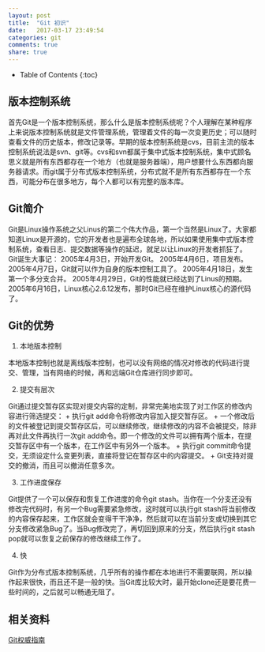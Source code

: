 ```yaml
---
layout: post
title:  "Git 初识"
date:   2017-03-17 23:49:54
categories: git
comments: true
share: true
---
```


* Table of Contents
{:toc}

## 版本控制系统
首先Git是一个版本控制系统，那么什么是版本控制系统呢？个人理解在某种程序上来说版本控制系统就是文件管理系统，管理着文件的每一次变更历史；可以随时查看文件的历史版本，修改记录等。早期的版本控制系统是cvs，目前主流的版本控制系统说法是svn、git等。cvs和svn都属于集中式版本控制系统，集中式顾名思义就是所有东西都存在一个地方（也就是服务器端），用户想要什么东西都向服务器请求。而git属于分布式版本控制系统，分布式就不是所有东西都存在一个东西，可能分布在很多地方，每个人都可以有完整的版本库。

## Git简介
Git是Linux操作系统之父Linus的第二个伟大作品，第一个当然是Linux了。大家都知道Linux是开源的，它的开发者也是遍布全球各地，所以如果使用集中式版本控制系统，查看日志、提交数据等操作的延迟，就足以让Linux的开发者抓狂了。
Git诞生大事记：
2005年4月3日，开始开发Git。
2005年4月6日，项目发布。
2005年4月7日，Git就可以作为自身的版本控制工具了。
2005年4月18日，发生第一个多分支合并。
2005年4月29日，Git的性能就已经达到了Linus的预期。
2005年6月16日，Linux核心2.6.12发布，那时Git已经在维护Linux核心的源代码了。

## Git的优势
1. 本地版本控制

本地版本控制也就是离线版本控制，也可以没有网络的情况对修改的代码进行提交、管理，当有网络的时候，再和远端Git仓库进行同步即可。

2. 提交有层次

Git通过提交暂存区实现对提交内容的定制，非常完美地实现了对工作区的修改内容进行筛选提交：
    + 执行git add命令将修改内容加入提交暂存区。
    + 一个修改后的文件被登记到提交暂存区后，可以继续修改，继续修改的内容不会被提交，除非再对此文件再执行一次git add命令。即一个修改的文件可以拥有两个版本，在提交暂存区中有一个版本，在工作区中有另外一个版本。
    + 执行git commit命令提交，无须设定什么变更列表，直接将登记在暂存区中的内容提交。
    + Git支持对提交的撤消，而且可以撤消任意多次。

3. 工作进度保存

Git提供了一个可以保存和恢复工作进度的命令git stash。当你在一个分支还没有修改完代码时，有另一个Bug需要紧急修改，这时就可以执行git stash将当前修改的内容保存起来，工作区就会变得干干净净，然后就可以在当前分支或切换到其它分支修改紧急Bug了。当Bug修改完了，再切回到原来的分支，然后执行git stash pop就可以恢复之前保存的修改继续工作了。

4. 快

Git作为分布式版本控制系统，几乎所有的操作都在本地进行不需要联网，所以操作起来很快，而且还不是一般的快。当Git库比较大时，最开始clone还是要花费一些时间的，之后就可以畅通无阻了。

## 相关资料
[Git权威指南](http://www.worldhello.net/gotgit/)